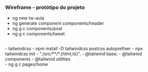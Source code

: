### Wireframe - protótipo do projeto
- ng new tw-aula
- ng generate component components/header
- ng g c components/post
- ng g c components/tweet
<br>
- tailwindcss
- npm install -D tailwindcss postcss autoprefixer
- npx tailwindcss init
- "./src/**/*.{html,ts}",
- @tailwind base;
- @tailwind components
- @tailwind utilities
<br>
- ng g c pages/home
